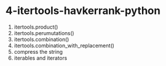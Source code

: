 # 4-itertools-havkerrank-python

 1) itertools.product()
 2) itertools.perumutations()
 3) itertools.combination()
 4) itertools.combination_with_replacement()
 5) compress the string 
 6) iterables and iterators
